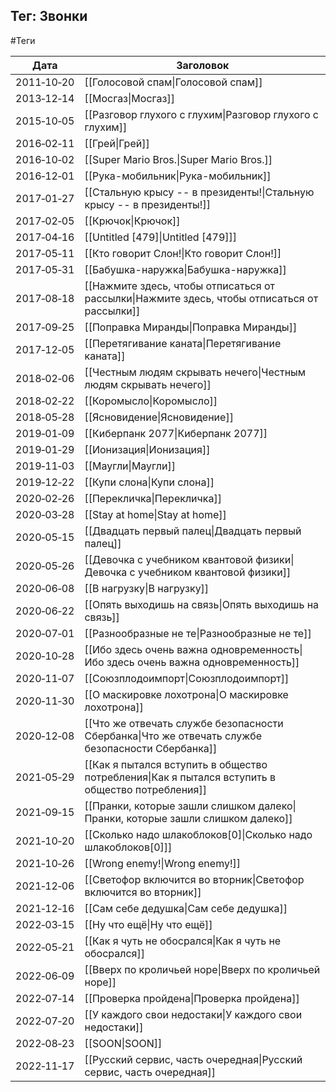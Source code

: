 ## Тег: Звонки
#Теги

| Дата | Заголовок |
| --- | --- |
| 2011&#8209;10&#8209;20 | [[Голосовой спам\|Голосовой спам]] |
| 2013&#8209;12&#8209;14 | [[Мосгаз\|Мосгаз]] |
| 2015&#8209;10&#8209;05 | [[Разговор глухого с глухим\|Разговор глухого с глухим]] |
| 2016&#8209;02&#8209;11 | [[Грей\|Грей]] |
| 2016&#8209;10&#8209;02 | [[Super Mario Bros.\|Super Mario Bros.]] |
| 2016&#8209;12&#8209;01 | [[Рука-мобильник\|Рука-мобильник]] |
| 2017&#8209;01&#8209;27 | [[Стальную крысу -- в президенты!\|Стальную крысу -- в президенты!]] |
| 2017&#8209;02&#8209;05 | [[Крючок\|Крючок]] |
| 2017&#8209;04&#8209;16 | [[Untitled [479]\|Untitled [479]]] |
| 2017&#8209;05&#8209;11 | [[Кто говорит Слон!\|Кто говорит Слон!]] |
| 2017&#8209;05&#8209;31 | [[Бабушка-наружка\|Бабушка-наружка]] |
| 2017&#8209;08&#8209;18 | [[Нажмите здесь, чтобы отписаться от рассылки\|Нажмите здесь, чтобы отписаться от рассылки]] |
| 2017&#8209;09&#8209;25 | [[Поправка Миранды\|Поправка Миранды]] |
| 2017&#8209;12&#8209;05 | [[Перетягивание каната\|Перетягивание каната]] |
| 2018&#8209;02&#8209;06 | [[Честным людям скрывать нечего\|Честным людям скрывать нечего]] |
| 2018&#8209;02&#8209;22 | [[Коромысло\|Коромысло]] |
| 2018&#8209;05&#8209;28 | [[Ясновидение\|Ясновидение]] |
| 2019&#8209;01&#8209;09 | [[Киберпанк 2077\|Киберпанк 2077]] |
| 2019&#8209;01&#8209;29 | [[Ионизация\|Ионизация]] |
| 2019&#8209;11&#8209;03 | [[Маугли\|Маугли]] |
| 2019&#8209;12&#8209;22 | [[Купи слона\|Купи слона]] |
| 2020&#8209;02&#8209;26 | [[Перекличка\|Перекличка]] |
| 2020&#8209;03&#8209;28 | [[Stay at home\|Stay at home]] |
| 2020&#8209;05&#8209;15 | [[Двадцать первый палец\|Двадцать первый палец]] |
| 2020&#8209;05&#8209;26 | [[Девочка с учебником квантовой физики\|Девочка с учебником квантовой физики]] |
| 2020&#8209;06&#8209;08 | [[В нагрузку\|В нагрузку]] |
| 2020&#8209;06&#8209;22 | [[Опять выходишь на связь\|Опять выходишь на связь]] |
| 2020&#8209;07&#8209;01 | [[Разнообразные не те\|Разнообразные не те]] |
| 2020&#8209;10&#8209;28 | [[Ибо здесь очень важна одновременность\|Ибо здесь очень важна одновременность]] |
| 2020&#8209;11&#8209;07 | [[Союзплодоимпорт\|Союзплодоимпорт]] |
| 2020&#8209;11&#8209;30 | [[О маскировке лохотрона\|О маскировке лохотрона]] |
| 2020&#8209;12&#8209;08 | [[Что же отвечать службе безопасности Сбербанка\|Что же отвечать службе безопасности Сбербанка]] |
| 2021&#8209;05&#8209;29 | [[Как я пытался вступить в общество потребления\|Как я пытался вступить в общество потребления]] |
| 2021&#8209;09&#8209;15 | [[Пранки, которые зашли слишком далеко\|Пранки, которые зашли слишком далеко]] |
| 2021&#8209;10&#8209;20 | [[Сколько надо шлакоблоков[0]\|Сколько надо шлакоблоков[0]]] |
| 2021&#8209;10&#8209;26 | [[Wrong enemy!\|Wrong enemy!]] |
| 2021&#8209;12&#8209;06 | [[Светофор включится во вторник\|Светофор включится во вторник]] |
| 2021&#8209;12&#8209;16 | [[Сам себе дедушка\|Сам себе дедушка]] |
| 2022&#8209;03&#8209;15 | [[Ну что ещё\|Ну что ещё]] |
| 2022&#8209;05&#8209;21 | [[Как я чуть не обосрался\|Как я чуть не обосрался]] |
| 2022&#8209;06&#8209;09 | [[Вверх по кроличьей норе\|Вверх по кроличьей норе]] |
| 2022&#8209;07&#8209;14 | [[Проверка пройдена\|Проверка пройдена]] |
| 2022&#8209;07&#8209;20 | [[У каждого свои недостаки\|У каждого свои недостаки]] |
| 2022&#8209;08&#8209;23 | [[SOON\|SOON]] |
| 2022&#8209;11&#8209;17 | [[Русский сервис, часть очередная\|Русский сервис, часть очередная]] |
